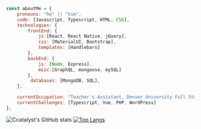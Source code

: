 ```javascript
const aboutMe = {
    pronouns: "he" || "him",
    code: [Javascript, Typescript, HTML, CSS],
    technologies: {
        frontEnd: {
            js:[React, React Native, jQuery],
            css: [MaterialUI, Bootstrap],
            templates: [Handlebars]
        },
        backEnd: {
            js: [Node, Express],
            misc:[GraphQL, mongoose, mySQL]
        },
         databases: [MongoDB, SQL],
    },

    currentOccupation: "Teacher's Assistant, Denver University Full Stack Web Development Bootcamp",
    currentChallenges: [Typescript, Vue, PHP, WordPress]
};
```
![Ccatalyst's GitHub stats](https://github-readme-stats.vercel.app/api?username=ccatalyst&count_private=true&theme=gotham&show_icons=true&border_color=2aa889)
[![Top Langs](https://github-readme-stats.vercel.app/api/top-langs/?username=ccatalyst&layout=compact&theme=gotham&border_color=2aa889&langs_count=6)](https://github.com/ccatalyst/github-readme-stats)




<!--
**Ccatalyst/ccatalyst** is a ✨ _special_ ✨ repository because its `README.md` (this file) appears on your GitHub profile.

Here are some ideas to get you started:

- 🔭 I’m currently working on ...
- 🌱 I’m currently learning ...
- 👯 I’m looking to collaborate on ...
- 🤔 I’m looking for help with ...
- 💬 Ask me about ...
- 📫 How to reach me: ...
- 😄 Pronouns: ...
- ⚡ Fun fact: ...
-->
